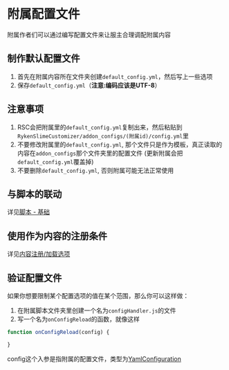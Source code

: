 # 附属配置文件

附属作者们可以通过编写配置文件来让服主合理调配附属内容

## 制作默认配置文件
1. 首先在附属内容所在文件夹创建`default_config.yml`，然后写上一些选项
2. 保存`default_config.yml`（**注意:编码应该是UTF-8**）

## 注意事项
1. RSC会把附属里的`default_config.yml`复制出来，然后粘贴到`RykenSlimeCustomizer/addon_configs/(附属id)/config.yml`里
2. 不要修改附属里的`default_config.yml`, 那个文件只是作为模板，真正读取的内容在`addon_configs`那个文件夹里的配置文件
   (更新附属会把`default_config.yml`覆盖掉)
3. 不要删除`default_config.yml`, 否则附属可能无法正常使用

## 与脚本的联动
详见[脚本 - 基础](scripts-basic/basic.md#附属配置文件)

## 使用作为内容的注册条件
详见[内容注册/加载选项](context-options.md#关于-conditions)

## 验证配置文件
如果你想要限制某个配置选项的值在某个范围，那么你可以这样做：
1. 在附属脚本文件夹里创建一个名为`configHandler.js`的文件
2. 写一个名为`onConfigReload`的函数，就像这样

```js
function onConfigReload(config) {

}

```
config这个入参是指附属的配置文件，类型为[YamlConfiguration](https://hub.spigotmc.org/javadocs/spigot/org/bukkit/configuration/file/YamlConfiguration.html)